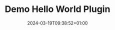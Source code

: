 ---
title: "Demo Hello World Plugin"
description: "Showcases how to use common C# components and WinTAK API methods with a plugin"
icon: icon/svg/world.svg
date: "2024-03-19T09:38:52+01:00"
lastmod: "2024-03-19T09:38:52+01:00"
draft: false
weight: 100
---